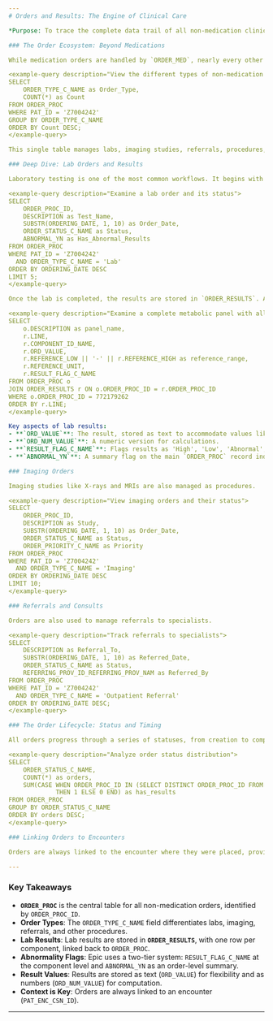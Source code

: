 ```yaml
---
# Orders and Results: The Engine of Clinical Care

*Purpose: To trace the complete data trail of all non-medication clinical orders—from provider request through fulfillment and results—covering labs, imaging, procedures, and referrals.*

### The Order Ecosystem: Beyond Medications

While medication orders are handled by `ORDER_MED`, nearly every other clinical action is initiated through the **`ORDER_PROC`** table. This powerful table orchestrates a vast range of clinical activities.

<example-query description="View the different types of non-medication orders">
SELECT 
    ORDER_TYPE_C_NAME as Order_Type,
    COUNT(*) as Count
FROM ORDER_PROC
WHERE PAT_ID = 'Z7004242'
GROUP BY ORDER_TYPE_C_NAME
ORDER BY Count DESC;
</example-query>

This single table manages labs, imaging studies, referrals, procedures, and more, each with its own specific workflow and data model.

### Deep Dive: Lab Orders and Results

Laboratory testing is one of the most common workflows. It begins with an order in `ORDER_PROC` and is fulfilled with results in `ORDER_RESULTS`.

<example-query description="Examine a lab order and its status">
SELECT 
    ORDER_PROC_ID,
    DESCRIPTION as Test_Name,
    SUBSTR(ORDERING_DATE, 1, 10) as Order_Date,
    ORDER_STATUS_C_NAME as Status,
    ABNORMAL_YN as Has_Abnormal_Results
FROM ORDER_PROC
WHERE PAT_ID = 'Z7004242'
  AND ORDER_TYPE_C_NAME = 'Lab'
ORDER BY ORDERING_DATE DESC
LIMIT 5;
</example-query>

Once the lab is completed, the results are stored in `ORDER_RESULTS`. A single lab order (like a metabolic panel) can generate many result components.

<example-query description="Examine a complete metabolic panel with all its result components">
SELECT 
    o.DESCRIPTION as panel_name,
    r.LINE,
    r.COMPONENT_ID_NAME,
    r.ORD_VALUE,
    r.REFERENCE_LOW || '-' || r.REFERENCE_HIGH as reference_range,
    r.REFERENCE_UNIT,
    r.RESULT_FLAG_C_NAME
FROM ORDER_PROC o
JOIN ORDER_RESULTS r ON o.ORDER_PROC_ID = r.ORDER_PROC_ID
WHERE o.ORDER_PROC_ID = 772179262
ORDER BY r.LINE;
</example-query>

Key aspects of lab results:
- **`ORD_VALUE`**: The result, stored as text to accommodate values like "Positive" or "Not Detected".
- **`ORD_NUM_VALUE`**: A numeric version for calculations.
- **`RESULT_FLAG_C_NAME`**: Flags results as 'High', 'Low', 'Abnormal', etc.
- **`ABNORMAL_YN`**: A summary flag on the main `ORDER_PROC` record indicating if *any* component was abnormal.

### Imaging Orders

Imaging studies like X-rays and MRIs are also managed as procedures.

<example-query description="View imaging orders and their status">
SELECT 
    ORDER_PROC_ID,
    DESCRIPTION as Study,
    SUBSTR(ORDERING_DATE, 1, 10) as Order_Date,
    ORDER_STATUS_C_NAME as Status,
    ORDER_PRIORITY_C_NAME as Priority
FROM ORDER_PROC
WHERE PAT_ID = 'Z7004242'
  AND ORDER_TYPE_C_NAME = 'Imaging'
ORDER BY ORDERING_DATE DESC
LIMIT 10;
</example-query>

### Referrals and Consults

Orders are also used to manage referrals to specialists.

<example-query description="Track referrals to specialists">
SELECT 
    DESCRIPTION as Referral_To,
    SUBSTR(ORDERING_DATE, 1, 10) as Referred_Date,
    ORDER_STATUS_C_NAME as Status,
    REFERRING_PROV_ID_REFERRING_PROV_NAM as Referred_By
FROM ORDER_PROC
WHERE PAT_ID = 'Z7004242'
  AND ORDER_TYPE_C_NAME = 'Outpatient Referral'
ORDER BY ORDERING_DATE DESC;
</example-query>

### The Order Lifecycle: Status and Timing

All orders progress through a series of statuses, from creation to completion.

<example-query description="Analyze order status distribution">
SELECT 
    ORDER_STATUS_C_NAME,
    COUNT(*) as orders,
    SUM(CASE WHEN ORDER_PROC_ID IN (SELECT DISTINCT ORDER_PROC_ID FROM ORDER_RESULTS) 
             THEN 1 ELSE 0 END) as has_results
FROM ORDER_PROC
GROUP BY ORDER_STATUS_C_NAME
ORDER BY orders DESC;
</example-query>

### Linking Orders to Encounters

Orders are always linked to the encounter where they were placed, providing critical context. An order record is linked to its encounter via the `PAT_ENC_CSN_ID` column.

---
```


### Key Takeaways

- **`ORDER_PROC`** is the central table for all non-medication orders, identified by `ORDER_PROC_ID`.
- **Order Types**: The `ORDER_TYPE_C_NAME` field differentiates labs, imaging, referrals, and other procedures.
- **Lab Results**: Lab results are stored in **`ORDER_RESULTS`**, with one row per component, linked back to `ORDER_PROC`.
- **Abnormality Flags**: Epic uses a two-tier system: `RESULT_FLAG_C_NAME` at the component level and `ABNORMAL_YN` as an order-level summary.
- **Result Values**: Results are stored as text (`ORD_VALUE`) for flexibility and as numbers (`ORD_NUM_VALUE`) for computation.
- **Context is Key**: Orders are always linked to an encounter (`PAT_ENC_CSN_ID`).

---
